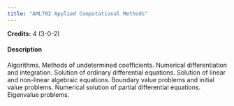 ```yaml
---
title: "AML702 Applied Computational Methods"
---
```

**Credits:** 4 (3-0-2)

#### Description
Algorithms. Methods of undetermined coefficients. Numerical differentiation and integration. Solution of ordinary differential equations. Solution of linear and non-linear algebraic equations. Boundary value problems and initial value problems. Numerical solution of partial differential equations. Eigenvalue problems.